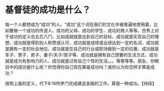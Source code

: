 # 基督徒的成功是什么？



<p>每一个人都想成为“成功”的人。“成功”这个词在我们的文化中被普遍地使用着，比如要做一个成功的传道人、成功的父母、成功的学生、成功的商人等等。世界上对于成功的定义也五花八门，比如成就就是达到自己的目标、成功就是实现自己的理想、成功就是得到别人称赞或认可、成功就是成绩或业绩达到一定的名词、成功就是拥有一定的社会地位、成功就是在自己的行业或职场做到一定的位置、成功就是车子、票子、房子、妻子/夫子/孩子等、成功就是拥有自己想要的生活方式、成功就是成为有影响力的人、成功就是过有自己个性的生活。。。等等等等。朋友，你眼目中的成功是什么呢？你觉得你自己现在算是成功吗？或你认为你怎样才算是成功？</p>

<p>按照上面的定义，代下8:16所罗门完成建造圣殿的工作，算是一种成功。【待续】</p>